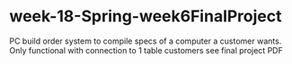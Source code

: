 # week-18-Spring-week6FinalProject
PC build order system to compile specs of a computer a customer wants. Only functional with connection to 1 table customers see final project PDF
